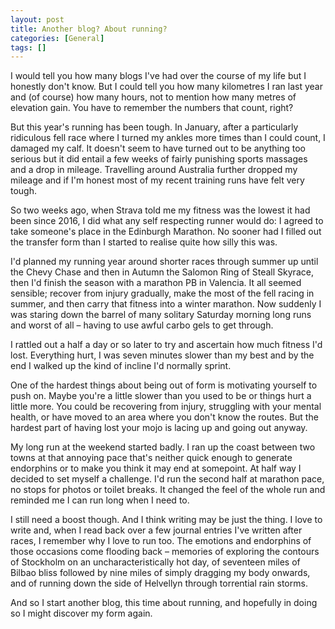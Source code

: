 ```yaml
---
layout: post
title: Another blog? About running?
categories: [General]
tags: []
---
```


I would tell you how many blogs I've had over the course of my life but I honestly don't know. But I could tell you how many kilometres I ran last year and (of course) how many hours, not to mention how many metres of elevation gain. You have to remember the numbers that count, right?

But this year's running has been tough. In January, after a particularly ridiculous fell race where I turned my ankles more times than I could count, I damaged my calf. It doesn't seem to have turned out to be anything too serious but it did entail a few weeks of fairly punishing sports massages and a drop in mileage. Travelling around Australia further dropped my mileage and if I'm honest most of my recent training runs have felt very tough.

So two weeks ago, when Strava told me my fitness was the lowest it had been since 2016, I did what any self respecting runner would do: I agreed to take someone's place in the Edinburgh Marathon. No sooner had I filled out the transfer form than I started to realise quite how silly this was. 

I'd planned my running year around shorter races through summer up until the Chevy Chase and then in Autumn the Salomon Ring of Steall Skyrace, then I'd finish the season with a marathon PB in Valencia. It all seemed sensible; recover from injury gradually, make the most of the fell racing in summer, and then carry that fitness into a winter marathon. Now suddenly I was staring down the barrel of many solitary Saturday morning long runs and worst of all – having to use awful carbo gels to get through.

I rattled out a half a day or so later to try and ascertain how much fitness I'd lost. Everything hurt, I was seven minutes slower than my best and by the end I walked up the kind of incline I'd normally sprint. 

One of the hardest things about being out of form is motivating yourself to push on. Maybe you're a little slower than you used to be or things hurt a little more. You could be recovering from injury, struggling with your mental health, or have moved to an area where you don't know the routes. But the hardest part of having lost your mojo is lacing up and going out anyway.

My long run at the weekend started badly. I ran up the coast between two towns at that annoying pace that's neither quick enough to generate endorphins or to make you think it may end at somepoint. At half way I decided to set myself a challenge. I'd run the second half at marathon pace, no stops for photos or toilet breaks. It changed the feel of the whole run and reminded me I can run long when I need to.

I still need a boost though. And I think writing may be just the thing. I love to write and, when I read back over a few journal entries I've written after races, I remember why I love to run too. The emotions and endorphins of those occasions come flooding back – memories of exploring the contours of Stockholm on an uncharacteristically hot day, of seventeen miles of Bilbao bliss followed by nine miles of simply dragging my body onwards, and of running down the side of Helvellyn through torrential rain storms.

And so I start another blog, this time about running, and hopefully in doing so I might discover my form again.
